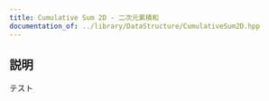 ```yaml
---
title: Cumulative Sum 2D - 二次元累積和
documentation_of: ../library/DataStructure/CumulativeSum2D.hpp
---
```


## 説明

テスト
